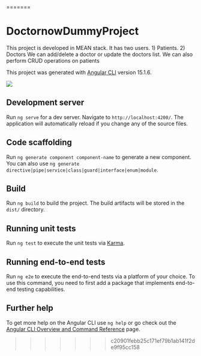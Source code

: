 
=======
# DoctornowDummyProject

This project is developed in MEAN stack. It has two users. 1) Patients. 2) Doctors
We can add/delete a doctor or update the doctors list. We can also perform CRUD operations on patients

This project was generated with [Angular CLI](https://github.com/angular/angular-cli) version 15.1.6.

<img src="https://github-readme-stats.vercel.app/api/top-langs?username=shahzadijaweria&layout=compact"/>

## Development server

Run `ng serve` for a dev server. Navigate to `http://localhost:4200/`. The application will automatically reload if you change any of the source files.

## Code scaffolding

Run `ng generate component component-name` to generate a new component. You can also use `ng generate directive|pipe|service|class|guard|interface|enum|module`.

## Build

Run `ng build` to build the project. The build artifacts will be stored in the `dist/` directory.

## Running unit tests

Run `ng test` to execute the unit tests via [Karma](https://karma-runner.github.io).

## Running end-to-end tests

Run `ng e2e` to execute the end-to-end tests via a platform of your choice. To use this command, you need to first add a package that implements end-to-end testing capabilities.

## Further help

To get more help on the Angular CLI use `ng help` or go check out the [Angular CLI Overview and Command Reference](https://angular.io/cli) page.
>>>>>>> c20901febb25c171ef79b1ab141f2de9f95cc158
